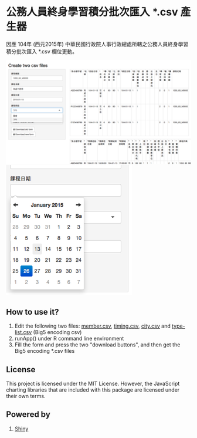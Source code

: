 公務人員終身學習積分批次匯入 *.csv 產生器
=========================================

因應 104年 (西元2015年) 中華民國行政院人事行政總處所轄之公務人員終身學習積分批次匯入 *.csv 欄位更動。


![Screenshot](screen/screen1.png)
![Screenshot](screen/screen2.png)

How to use it?
-----------------------------------------
1. Edit the following two files: [member.csv](conf/member.csv), [timing.csv](conf/timing.csv), [city.csv](conf/city.csv) and [type-list.csv](conf/type-list.csv) (Big5 encoding csv)
2. runApp() under R command line environment
3. Fill the form and press the two "download buttons", and then get the Big5 encoding *.csv files


License
-----------------------------------------

This project is licensed under the MIT License. However, the JavaScript charting libraries that are included with this package are licensed under their own terms.


Powered by
-----------------------------------------
1.  [Shiny](http://www.rstudio.com/shiny/) 
